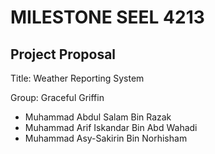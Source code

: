 # MILESTONE SEEL 4213

## Project Proposal

Title: Weather Reporting System

Group: Graceful Griffin
- Muhammad Abdul Salam Bin Razak
- Muhammad Arif Iskandar Bin Abd Wahadi
- Muhammad Asy-Sakirin Bin Norhisham

